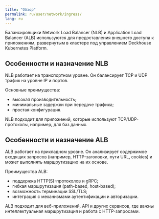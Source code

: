 ```yaml
---
title: "Обзор"
permalink: ru/user/network/ingress/
lang: ru
---
```


Балансировщики Network Load Balancer (NLB) и Application Load Balancer (ALB) используются для предоставления внешнего доступа к приложениям, развернутым в кластере под управлением Deckhouse Kubernetes Platform.

## Особенности и назначение NLB

NLB работает на транспортном уровне. Он балансирует TCP и UDP трафик на уровне IP и портов.

Основные преимущества:

- высокая производительность;
- минимальные задержки при передаче трафика;
- простая конфигурация.

NLB подходит для приложений, которые используют TCP/UDP-протоколы, например, для баз данных.

## Особенности и назначение ALB

ALB работает на прикладном уровне. Он анализирует содержимое входящих запросов (например, HTTP-заголовки, пути URL, cookies) и может выполнять маршрутизацию на их основе.

Преимущества ALB:

- поддержка HTTP(S)-протоколов и gRPC;
- гибкая маршрутизация (path-based, host-based);
- возможность терминации SSL/TLS;
- интеграция с механизмами аутентификации и авторизации.

ALB подходит для веб-приложений, API и других сервисов, где важны интеллектуальная маршрутизация и работа с HTTP-запросами.
